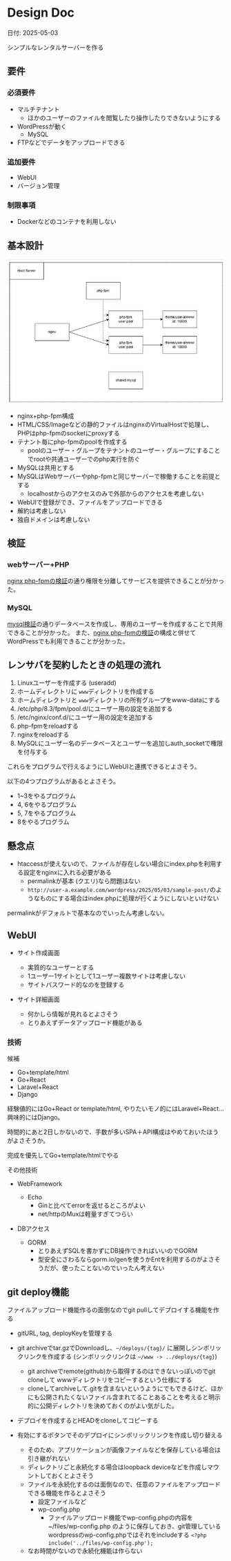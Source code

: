 # Design Doc

日付: 2025-05-03

シンプルなレンタルサーバーを作る

## 要件
### 必須要件

- マルチテナント
    - ほかのユーザーのファイルを閲覧したり操作したりできないようにする
- WordPressが動く
    - MySQL
- FTPなどでデータをアップロードできる

### 追加要件

- WebUI
- バージョン管理

### 制限事項

- Dockerなどのコンテナを利用しない


## 基本設計

![](./images/topo.png)

- nginx+php-fpm構成
- HTML/CSS/Imageなどの静的ファイルはnginxのVirtualHostで処理し、PHPはphp-fpmのsocketにproxyする
- テナント毎にphp-fpmのpoolを作成する
    - poolのユーザー・グループをテナントのユーザー・グループにすることでrootや共通ユーザーでのphp実行を防ぐ
- MySQLは共用とする
- MySQLはWebサーバーやphp-fpmと同じサーバーで稼働することを前提とする
    - localhostからのアクセスのみで外部からのアクセスを考慮しない
- WebUIで登録ができ、ファイルをアップロードできる
- 解約は考慮しない
- 独自ドメインは考慮しない

## 検証

### webサーバー+PHP
[nginx php-fpmの検証](./10_nginx-php-fpm.md)の通り権限を分離してサービスを提供できることが分かった。

### MySQL

[mysql検証](./20_mysql.md)の通りデータベースを作成し、専用のユーザーを作成することで共用できることが分かった。
また、[nginx php-fpmの検証](./10_nginx-php-fpm.md)の構成と併せてWordPressでも利用できることが分かった。


## レンサバを契約したときの処理の流れ

1. Linuxユーザーを作成する (useradd)
2. ホームディレクトリに `www`ディレクトリを作成する
3. ホームディレクトリと `www`ディレクトリの所有グループをwww-dataにする
4. /etc/php/8.3/fpm/pool.d/にユーザー用の設定を追加する
5. /etc/nginx/conf.d/にユーザー用の設定を追加する
6. php-fpmをreloadする
7. nginxをreloadする
8. MySQLにユーザー名のデータベースとユーザーを追加しauth_socketで権限を付与する

これらをプログラムで行えるようにしWebUIと連携できるとよさそう。

以下の4つプログラムがあるとよさそう。
- 1~3をやるプログラム
- 4, 6をやるプログラム
- 5, 7をやるプログラム
- 8をやるプログラム

## 懸念点

- htaccessが使えないので、ファイルが存在しない場合にindex.phpを利用する設定をnginxに入れる必要がある
    - permalinkが基本 (クエリ)なら問題はない
    - `http://user-a.example.com/wordpress/2025/05/03/sample-post/`のようなものにする場合はindex.phpに処理が行くようにしないといけない

permalinkがデフォルトで基本なのでいったん考慮しない。

## WebUI

- サイト作成画面
    - 実質的なユーザーとする
    - 1ユーザー1サイトとして1ユーザー複数サイトは考慮しない
    - サイトパスワード的なのを登録する

- サイト詳細画面
    - 何かしら情報が見れるとよさそう
    - とりあえずデータアップロード機能がある


### 技術

候補

- Go+template/html
- Go+React
- Laravel+React
- Django

経験値的にはGo+React or template/html, やりたいモノ的にはLaravel+React...
興味的にはDjango。

時間的にあと2日しかないので、手数が多いSPA＋API構成はやめておいたほうがよさそうか。

完成を優先してGo+template/htmlでやる

その他技術

- WebFramework
    - Echo
        - Ginと比べてerrorを返せるところがよい
        - net/httpのMuxは軽量すぎてつらい
    
- DBアクセス
    - GORM
        - とりあえずSQLを書かずにDB操作できればいいのでGORM
        - 型安全にさわるならgorm.io/genを使うかEntを利用するのがよさそうだが、使ったことないのでいったん考えない




## git deploy機能

ファイルアップロード機能作るの面倒なのでgit pullしてデプロイする機能を作る

- gitURL, tag, deployKeyを管理する
- git archiveでtar.gzでDownloadし、`~/deploys/{tag}/` に展開しシンボリックリンクを作成する (シンボリックリンクは `~/www -> ../deploys/{tag}`)
    - git archiveでremote(github)から取得するのはできないっぽいのでgit cloneして wwwディレクトリをコピーするという仕様にする
    - cloneしてarchiveして.gitを含まないというようにでもできるけど、ほかにも公開されたくないファイル含まれてることあることを考えると明示的に公開ディレクトリを決めておくのがよい気がした。


- デプロイを作成するとHEADをcloneしてコピーする
- 有効にするボタンでそのデプロイにシンボリックリンクを作成し切り替える
    - そのため、アプリケーションが画像ファイルなどを保存している場合は引き継がれない
    - ディレクトリごと永続化する場合はloopback deviceなどを作成しマウントしておくとよさそう
    - ファイルを永続化するのは面倒なので、任意のファイルをアップロードできる機能を作るとよさそう
        - 設定ファイルなど
        - wp-config.php
            - ファイルアップロード機能でwp-config.phpの内容を ~/files/wp-config.php のように保存しておき、git管理しているwordpressのwp-config.phpではそれをincludeする `<?php include('../files/wp-config.php'); `
    - なお時間がないので永続化機能は作らない